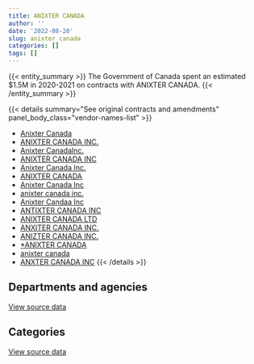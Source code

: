```yaml
---
title: ANIXTER CANADA
author: ''
date: '2022-08-20'
slug: anixter_canada
categories: []
tags: []
---
```


<script src="/rmarkdown-libs/htmlwidgets/htmlwidgets.js"></script>
<link href="/rmarkdown-libs/datatables-css/datatables-crosstalk.css" rel="stylesheet" />
<script src="/rmarkdown-libs/datatables-binding/datatables.js"></script>
<script src="/rmarkdown-libs/jquery/jquery-3.6.0.min.js"></script>
<link href="/rmarkdown-libs/dt-core-bootstrap/css/dataTables.bootstrap.min.css" rel="stylesheet" />
<link href="/rmarkdown-libs/dt-core-bootstrap/css/dataTables.bootstrap.extra.css" rel="stylesheet" />
<script src="/rmarkdown-libs/dt-core-bootstrap/js/jquery.dataTables.min.js"></script>
<script src="/rmarkdown-libs/dt-core-bootstrap/js/dataTables.bootstrap.min.js"></script>
<link href="/rmarkdown-libs/crosstalk/css/crosstalk.min.css" rel="stylesheet" />
<script src="/rmarkdown-libs/crosstalk/js/crosstalk.min.js"></script>
<script src="/rmarkdown-libs/htmlwidgets/htmlwidgets.js"></script>
<link href="/rmarkdown-libs/datatables-css/datatables-crosstalk.css" rel="stylesheet" />
<script src="/rmarkdown-libs/datatables-binding/datatables.js"></script>
<script src="/rmarkdown-libs/jquery/jquery-3.6.0.min.js"></script>
<link href="/rmarkdown-libs/dt-core-bootstrap/css/dataTables.bootstrap.min.css" rel="stylesheet" />
<link href="/rmarkdown-libs/dt-core-bootstrap/css/dataTables.bootstrap.extra.css" rel="stylesheet" />
<script src="/rmarkdown-libs/dt-core-bootstrap/js/jquery.dataTables.min.js"></script>
<script src="/rmarkdown-libs/dt-core-bootstrap/js/dataTables.bootstrap.min.js"></script>
<link href="/rmarkdown-libs/crosstalk/css/crosstalk.min.css" rel="stylesheet" />
<script src="/rmarkdown-libs/crosstalk/js/crosstalk.min.js"></script>

{{< entity_summary >}}
The Government of Canada spent an estimated \$1.5M in 2020-2021 on contracts with ANIXTER CANADA.
{{< /entity_summary >}}

{{< details summary="See original contracts and amendments" panel_body_class="vendor-names-list" >}}
- [Anixter Canada](https://search.open.canada.ca/en/ct/?sort=contract_value_f%20desc&page=1&search_text=%22Anixter%20Canada%22)
- [ANIXTER CANADA INC.](https://search.open.canada.ca/en/ct/?sort=contract_value_f%20desc&page=1&search_text=%22ANIXTER%20CANADA%20INC.%22)
- [Anixter CanadaInc.](https://search.open.canada.ca/en/ct/?sort=contract_value_f%20desc&page=1&search_text=%22Anixter%20%20CanadaInc.%22)
- [ANIXTER CANADA INC](https://search.open.canada.ca/en/ct/?sort=contract_value_f%20desc&page=1&search_text=%22ANIXTER%20CANADA%20INC%22)
- [Anixter Canada Inc.](https://search.open.canada.ca/en/ct/?sort=contract_value_f%20desc&page=1&search_text=%22Anixter%20Canada%20Inc.%22)
- [ANIXTER CANADA](https://search.open.canada.ca/en/ct/?sort=contract_value_f%20desc&page=1&search_text=%22ANIXTER%20CANADA%22)
- [Anixter Canada Inc](https://search.open.canada.ca/en/ct/?sort=contract_value_f%20desc&page=1&search_text=%22Anixter%20Canada%20Inc%22)
- [anixter canada inc.](https://search.open.canada.ca/en/ct/?sort=contract_value_f%20desc&page=1&search_text=%22anixter%20canada%20inc.%22)
- [Anixter Candaa Inc](https://search.open.canada.ca/en/ct/?sort=contract_value_f%20desc&page=1&search_text=%22Anixter%20Candaa%20Inc%22)
- [ANTIXTER CANADA INC](https://search.open.canada.ca/en/ct/?sort=contract_value_f%20desc&page=1&search_text=%22ANTIXTER%20CANADA%20INC%22)
- [ANIXTER CANADA LTD](https://search.open.canada.ca/en/ct/?sort=contract_value_f%20desc&page=1&search_text=%22ANIXTER%20CANADA%20LTD%22)
- [ANXITER CANADA INC.](https://search.open.canada.ca/en/ct/?sort=contract_value_f%20desc&page=1&search_text=%22ANXITER%20CANADA%20INC.%22)
- [ANIZTER CANADA INC.](https://search.open.canada.ca/en/ct/?sort=contract_value_f%20desc&page=1&search_text=%22ANIZTER%20CANADA%20INC.%22)
- [\*ANIXTER CANADA](https://search.open.canada.ca/en/ct/?sort=contract_value_f%20desc&page=1&search_text=%22%2aANIXTER%20CANADA%22)
- [anixter canada](https://search.open.canada.ca/en/ct/?sort=contract_value_f%20desc&page=1&search_text=%22anixter%20canada%22)
- [ANXTER CANADA INC](https://search.open.canada.ca/en/ct/?sort=contract_value_f%20desc&page=1&search_text=%22ANXTER%20CANADA%20INC%22)
{{< /details >}}

## Departments and agencies

<div id="htmlwidget-1" style="width:100%;height:auto;" class="datatables html-widget"></div>
<script type="application/json" data-for="htmlwidget-1">{"x":{"style":"bootstrap","filter":"none","vertical":false,"data":[["<a href=\"/departments/cbsa-asfc/\">Canada Border Services Agency<\/a>","<a href=\"/departments/dfatd-maecd/\">Global Affairs Canada<\/a>","<a href=\"/departments/dfo-mpo/\">Fisheries and Oceans Canada<\/a>","<a href=\"/departments/dnd-mdn/\">National Defence<\/a>","<a href=\"/departments/ic/\">Innovation, Science and Economic Development Canada<\/a>","<a href=\"/departments/pch/\">Canadian Heritage<\/a>","<a href=\"/departments/phac-aspc/\">Public Health Agency of Canada<\/a>","<a href=\"/departments/pwgsc-tpsgc/\">Public Services and Procurement Canada<\/a>","<a href=\"/departments/rcmp-grc/\">Royal Canadian Mounted Police<\/a>","<a href=\"/departments/ssc-spc/\">Shared Services Canada<\/a>"],[null,59866.8,24498.07,714561.79,49705.33,null,null,null,330439.78,174050.37],[10339.5,68239.95,55996.64,940145.14,12663.91,null,370773.9,545.78,203949.79,83683.81],[null,19116.25,14455.25,1990049.91,44284.7,16663.48,null,66584.79,19742.76,184133.95],[null,null,66626.22,914964.7,null,null,null,29225.09,92259.11,414763.85]],"container":"<table class=\"table table-striped table-hover row-border order-column display\">\n  <thead>\n    <tr>\n      <th>Department<\/th>\n      <th>2017-2018<\/th>\n      <th>2018-2019<\/th>\n      <th>2019-2020<\/th>\n      <th>2020-2021<\/th>\n    <\/tr>\n  <\/thead>\n<\/table>","options":{"order":[[4,"desc"]],"pageLength":10,"autoWidth":true,"columnDefs":[{"targets":1,"render":"function(data, type, row, meta) {\n    return type !== 'display' ? data : DTWidget.formatCurrency(data, \"$\", 2, 3, \",\", \".\", true, null);\n  }"},{"targets":2,"render":"function(data, type, row, meta) {\n    return type !== 'display' ? data : DTWidget.formatCurrency(data, \"$\", 2, 3, \",\", \".\", true, null);\n  }"},{"targets":3,"render":"function(data, type, row, meta) {\n    return type !== 'display' ? data : DTWidget.formatCurrency(data, \"$\", 2, 3, \",\", \".\", true, null);\n  }"},{"targets":4,"render":"function(data, type, row, meta) {\n    return type !== 'display' ? data : DTWidget.formatCurrency(data, \"$\", 2, 3, \",\", \".\", true, null);\n  }"},{"width":"16%","targets":[1,2,3,4]},{"className":"dt-right","targets":[1,2,3,4]}],"orderClasses":false}},"evals":["options.columnDefs.0.render","options.columnDefs.1.render","options.columnDefs.2.render","options.columnDefs.3.render"],"jsHooks":[]}</script>
<p class="text-right">
<a href="https://github.com/GoC-Spending/contracts-data/tree/main/data/out/vendors/anixter_canada/summary_by_fiscal_year_by_department.csv" class="source-data-link btn btn-link">View source data</a>
</p>

## Categories

<div id="htmlwidget-2" style="width:100%;height:auto;" class="datatables html-widget"></div>
<script type="application/json" data-for="htmlwidget-2">{"x":{"style":"bootstrap","filter":"none","vertical":false,"data":[["<a href=\"/categories/1_facilities_and_construction/\">Facilities and construction<\/a>","<a href=\"/categories/10_office_management/\">Office management<\/a>","<a href=\"/categories/11_defence/\">Defence<\/a>","<a href=\"/categories/3_information_technology/\">Information technology<\/a>","<a href=\"/categories/5_transportation_and_logistics/\">Transportation and logistics<\/a>","<a href=\"/categories/6_industrial_products_and_services/\">Industrial products and services<\/a>","<a href=\"/categories/9_human_capital/\">Human capital<\/a>"],[318649.86,null,206177.86,396960.21,24498.07,382428.14,24408],[75060.01,384043.58,578902.19,132099.41,null,576233.22,null],[27247.52,null,1886057.75,217705.45,null,224020.37,null],[37151.58,29225.09,714934.58,411186.8,28689.4,296651.52,null]],"container":"<table class=\"table table-striped table-hover row-border order-column display\">\n  <thead>\n    <tr>\n      <th>Category<\/th>\n      <th>2017-2018<\/th>\n      <th>2018-2019<\/th>\n      <th>2019-2020<\/th>\n      <th>2020-2021<\/th>\n    <\/tr>\n  <\/thead>\n<\/table>","options":{"order":[[4,"desc"]],"dom":"t","pageLength":30,"autoWidth":true,"columnDefs":[{"targets":1,"render":"function(data, type, row, meta) {\n    return type !== 'display' ? data : DTWidget.formatCurrency(data, \"$\", 2, 3, \",\", \".\", true, null);\n  }"},{"targets":2,"render":"function(data, type, row, meta) {\n    return type !== 'display' ? data : DTWidget.formatCurrency(data, \"$\", 2, 3, \",\", \".\", true, null);\n  }"},{"targets":3,"render":"function(data, type, row, meta) {\n    return type !== 'display' ? data : DTWidget.formatCurrency(data, \"$\", 2, 3, \",\", \".\", true, null);\n  }"},{"targets":4,"render":"function(data, type, row, meta) {\n    return type !== 'display' ? data : DTWidget.formatCurrency(data, \"$\", 2, 3, \",\", \".\", true, null);\n  }"},{"width":"16%","targets":[1,2,3,4]},{"className":"dt-right","targets":[1,2,3,4]}],"orderClasses":false,"lengthMenu":[10,25,30,50,100]}},"evals":["options.columnDefs.0.render","options.columnDefs.1.render","options.columnDefs.2.render","options.columnDefs.3.render"],"jsHooks":[]}</script>
<p class="text-right">
<a href="https://github.com/GoC-Spending/contracts-data/tree/main/data/out/vendors/anixter_canada/summary_by_fiscal_year_by_category.csv" class="source-data-link btn btn-link">View source data</a>
</p>
